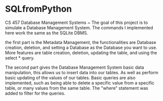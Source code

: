 # SQLfromPython
CS 457 Database Management Systems ~ The goal of this project is to simulate a Database Management System. The commands I implemented here work the same as the SQLite DBMS.

the first part is the Metadata Management, the functionalities are Database creation, deletion, and setting a Database as the Database you want to use. More features are table creation, deletion, updating the table, and using the select * query.

The second part gives the Database Management System basic data manipulation, this allows us to insert data into our tables. As well as perform basic updating of the values of our tables. Basic queries are also implemented, such as being able to delete a specific value from a specific table, or many values from the same table. The "where" statement was added to filter for the queries.


